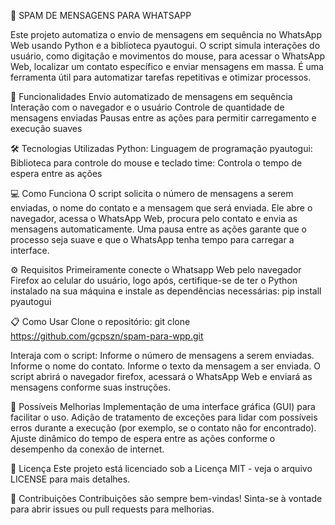 📲 SPAM DE MENSAGENS PARA WHATSAPP

Este projeto automatiza o envio de mensagens em sequência no WhatsApp Web usando Python e a biblioteca pyautogui. O script simula interações do usuário, como digitação e movimentos do mouse, para acessar o WhatsApp Web, localizar um contato específico e enviar mensagens em massa. É uma ferramenta útil para automatizar tarefas repetitivas e otimizar processos.

🚀 Funcionalidades
Envio automatizado de mensagens em sequência
Interação com o navegador e o usuário
Controle de quantidade de mensagens enviadas
Pausas entre as ações para permitir carregamento e execução suaves

🛠️ Tecnologias Utilizadas
Python: Linguagem de programação
pyautogui: Biblioteca para controle do mouse e teclado
time: Controla o tempo de espera entre as ações

💻 Como Funciona
O script solicita o número de mensagens a serem enviadas, o nome do contato e a mensagem que será enviada.
Ele abre o navegador, acessa o WhatsApp Web, procura pelo contato e envia as mensagens automaticamente.
Uma pausa entre as ações garante que o processo seja suave e que o WhatsApp tenha tempo para carregar a interface.

⚙️ Requisitos
Primeiramente conecte o Whatsapp Web pelo navegador Firefox ao celular do usuário, logo após, certifique-se de ter o Python instalado na sua máquina e instale as dependências necessárias:
pip install pyautogui

📋 Como Usar
Clone o repositório:
git clone https://github.com/gcpszn/spam-para-wpp.git

Interaja com o script:
Informe o número de mensagens a serem enviadas.
Informe o nome do contato.
Informe o texto da mensagem a ser enviada.
O script abrirá o navegador firefox, acessará o WhatsApp Web e enviará as mensagens conforme suas instruções.

🔧 Possíveis Melhorias
Implementação de uma interface gráfica (GUI) para facilitar o uso.
Adição de tratamento de exceções para lidar com possíveis erros durante a execução (por exemplo, se o contato não for encontrado).
Ajuste dinâmico do tempo de espera entre as ações conforme o desempenho da conexão de internet.

📜 Licença
Este projeto está licenciado sob a Licença MIT - veja o arquivo LICENSE para mais detalhes.

🤝 Contribuições
Contribuições são sempre bem-vindas! Sinta-se à vontade para abrir issues ou pull requests para melhorias.

